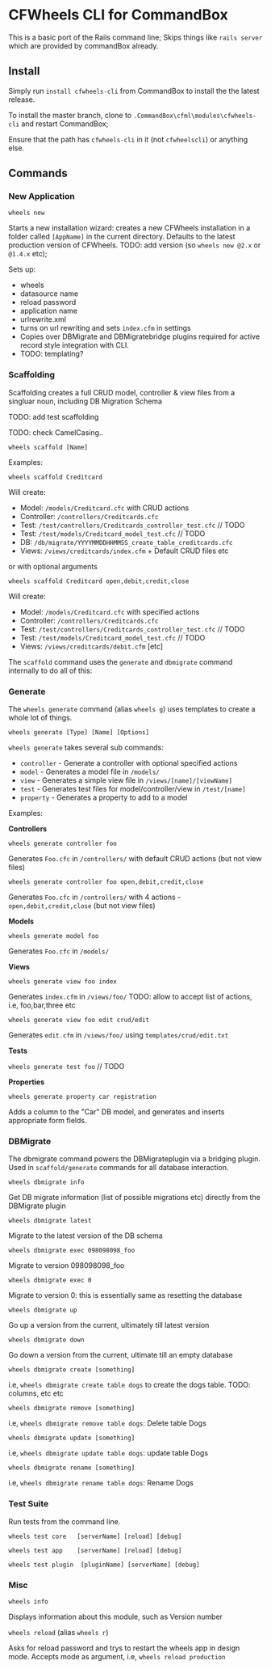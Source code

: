 # CFWheels CLI for CommandBox

This is a basic port of the Rails command line;
Skips things like `rails server` which are provided by commandBox already.

## Install

Simply run `install cfwheels-cli` from CommandBox to install the the latest release.

To install the master branch, clone to `.CommandBox\cfml\modules\cfwheels-cli` and restart CommandBox;

Ensure that the path has `cfwheels-cli` in it (not `cfwheelscli`) or anything else.

## Commands

### New Application

`wheels new`

Starts a new installation wizard: creates a new CFWheels installation in a folder called `[AppName]` in the current directory. Defaults to the latest production version of CFWheels. TODO: add version (so `wheels new @2.x` or `@1.4.x` etc);

Sets up:

 - wheels
 - datasource name
 - reload password
 - application name
 - urlrewrite.xml
 - turns on url rewriting and sets `index.cfm` in settings
 - Copies over DBMigrate and DBMigratebridge plugins required for active record style integration with CLI.
 - TODO: templating?

### Scaffolding

Scaffolding creates a full CRUD model, controller & view files from a singluar noun, including DB Migration Schema

TODO: add test scaffolding

TODO: check CamelCasing..

`wheels scaffold [Name]`

Examples:

`wheels scaffold Creditcard`

Will create:

 - Model: 		`/models/Creditcard.cfc` with CRUD actions
 - Controller: 	`/controllers/Creditcards.cfc`
 - Test:       	`/test/controllers/Creditcards_controller_test.cfc` // TODO
 - Test:       	`/test/models/Creditcard_model_test.cfc` // TODO
 - DB:			`/db/migrate/YYYYMMDDHHMMSS_create_table_creditcards.cfc`
 - Views:      	`/views/creditcards/index.cfm` + Default CRUD files etc

 or with optional arguments

`wheels scaffold Creditcard open,debit,credit,close`

Will create:

 - Model: 		`/models/Creditcard.cfc` with specified actions
 - Controller: 	`/controllers/Creditcards.cfc`
 - Test:       	`/test/controllers/Creditcards_controller_test.cfc` // TODO
 - Test:       	`/test/models/Creditcard_model_test.cfc` // TODO
 - Views:      	`/views/creditcards/debit.cfm` [etc]

The `scaffold` command uses the `generate` and `dbmigrate` command internally to do all of this:

### Generate

The `wheels generate` command (alias `wheels g`) uses templates to create a whole lot of things.

`wheels generate [Type] [Name] [Options]`

`wheels generate` takes several sub commands:

 - `controller` - Generate a controller with optional specified actions
 - `model` - Generates a model file in `/models/`
 - `view` - Generates a simple view file in `/views/[name]/[viewName]`
 - `test` - Generates test files for model/controller/view in `/test/[name]`
 - `property` - Generates a property to add to a model

Examples:

**Controllers**

`wheels generate controller foo`

Generates `Foo.cfc` in `/controllers/` with default CRUD actions (but not view files)

`wheels generate controller foo open,debit,credit,close`

Generates `Foo.cfc` in `/controllers/` with 4 actions - `open,debit,credit,close` (but not view files)

**Models**

`wheels generate model foo`

Generates `Foo.cfc` in `/models/`

**Views**

`wheels generate view foo index`

Generates `index.cfm` in `/views/foo/`
TODO: allow to accept list of actions, i.e, foo,bar,three etc

`wheels generate view foo edit crud/edit`

Generates `edit.cfm` in `/views/foo/` using `templates/crud/edit.txt`

**Tests**

`wheels generate test foo`  // TODO

**Properties**

`wheels generate property car registration`

Adds a column to the "Car" DB model, and generates and inserts appropriate form fields.

### DBMigrate

The dbmigrate command powers the DBMigrateplugin via a bridging plugin.
Used in `scaffold/generate` commands for all database interaction.

`wheels dbmigrate info`

Get DB migrate information (list of possible migrations etc) directly from the DBMigrate plugin

`wheels dbmigrate latest`

Migrate to the latest version of the DB schema

`wheels dbmigrate exec 098098098_foo`

Migrate to version 098098098_foo

`wheels dbmigrate exec 0`

Migrate to version 0: this is essentially same as resetting the database

`wheels dbmigrate up`

Go up a version from the current, ultimately till latest version

`wheels dbmigrate down`

Go down a version from the current, ultimate till an empty database

`wheels dbmigrate create [something]`

i.e, `wheels dbmigrate create table dogs` to create the dogs table.
 TODO: columns, etc etc

`wheels dbmigrate remove [something]`

i.e, `wheels dbmigrate remove table dogs`: Delete table Dogs

`wheels dbmigrate update [something]`

i.e, `wheels dbmigrate update table dogs`: update table Dogs

`wheels dbmigrate rename [something]`

i.e, `wheels dbmigrate rename table dogs`: Rename Dogs



### Test Suite

Run tests from the command line.

`wheels test core 	[serverName] [reload] [debug]`

`wheels test app 	[serverName] [reload] [debug]`

`wheels test plugin  [pluginName] [serverName] [debug]`

### Misc

`wheels info`

Displays information about this module, such as Version number

`wheels reload` (alias `wheels r`)

Asks for reload password and trys to restart the wheels app in design mode.
Accepts mode as argument, i.e, `wheels reload production`
